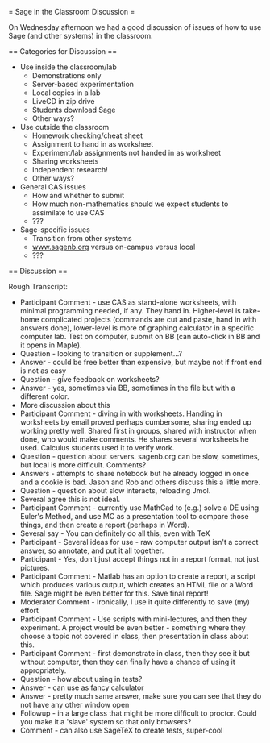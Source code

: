 = Sage in the Classroom Discussion =

On Wednesday afternoon we had a good discussion of issues of how to use Sage (and other systems) in the classroom.


== Categories for Discussion ==

 * Use inside the classroom/lab
   * Demonstrations only
   * Server-based experimentation
   * Local copies in a lab
   * LiveCD in zip drive
   * Students download Sage
   * Other ways?
 * Use outside the classroom
   * Homework checking/cheat sheet
   * Assignment to hand in as worksheet
   * Experiment/lab assignments not handed in as worksheet
   * Sharing worksheets
   * Independent research!
   * Other ways?
 * General CAS issues
   * How and whether to submit
   * How much non-mathematics should we expect students to assimilate to use CAS
   * ???
 * Sage-specific issues
   * Transition from other systems
   * www.sagenb.org versus on-campus versus local
   * ???

== Discussion ==

Rough Transcript:

 * Participant Comment - use CAS as stand-alone worksheets, with minimal programming needed, if any.  They hand in.  Higher-level is take-home complicated projects (commands are cut and paste, hand in with answers done), lower-level is more of graphing calculator in a specific computer lab.  Test on computer, submit on BB (can auto-click in BB and it opens in Maple).
 * Question - looking to transition or supplement...?
 * Answer - could be free better than expensive, but maybe not if front end is not as easy
 * Question - give feedback on worksheets?  
 * Answer - yes, sometimes via BB, sometimes in the file but with a different color.
 * More discussion about this
 * Participant Comment - diving in with worksheets.  Handing in worksheets by email proved perhaps cumbersome, sharing ended up working pretty well.  Shared first in groups, shared with instructor when done, who would make comments.  He shares several worksheets he used.  Calculus students used it to verify work.
 * Question - question about servers.  sagenb.org can be slow, sometimes, but local is more difficult.  Comments?
 * Answers - attempts to share notebook but he already logged in once and a cookie is bad.  Jason and Rob and others discuss this a little more.
 * Question - question about slow interacts, reloading Jmol.
 * Several agree this is not ideal.
 * Participant Comment - currently use MathCad to (e.g.) solve a DE using Euler's Method, and use MC as a presentation tool to compare those things, and then create a report (perhaps in Word).  
 * Several say - You can definitely do all this, even with TeX
 * Participant - Several ideas for use - raw computer output isn't a correct answer, so annotate, and put it all together.
 * Participant - Yes, don't just accept things not in a report format, not just pictures.
 * Participant Comment - Matlab has an option to create a report, a script which produces various output, which creates an HTML file or a Word file.  Sage might be even better for this.  Save final report!
 * Moderator Comment - Ironically, I use it quite differently to save (my) effort 
 * Participant Comment - Use scripts with mini-lectures, and then they experiment.  A project would be even better - something where they choose a topic not covered in class, then presentation in class about this.
 * Participant Comment - first demonstrate in class, then they see it but without computer, then they can finally have a chance of using it appropriately.
 * Question - how about using in tests?  
 * Answer - can use as fancy calculator
 * Answer - pretty much same answer, make sure you can see that they do not have any other window open
 * Followup - in a large class that might be more difficult to proctor.  Could you make it a 'slave' system so that only browsers?  
 * Comment - can also use SageTeX to create tests, super-cool
